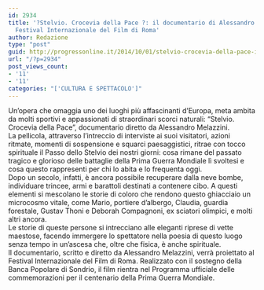 ```yaml
---
id: 2934
title: '?Stelvio. Crocevia della Pace ?: il documentario di Alessandro Melazzini al
  Festival Internazionale del Film di Roma'
author: Redazione
type: "post"
guid: http://progressonline.it/2014/10/01/stelvio-crocevia-della-pace-il-documentario-di-alessandro-melazzini-al-festival-internazionale-del-film-di-roma/
url: "/?p=2934"
post_views_count:
- '11'
- '11'
categories: "['CULTURA E SPETTACOLO']"
---
```


<div>Un’opera che omaggia uno dei luoghi più affascinanti d’Europa, meta ambita da molti sportivi e appassionati di straordinari scorci naturali: “Stelvio. Crocevia della Pace”, documentario diretto da Alessandro Melazzini.</div><div> </div><div>La pellicola, attraverso l’intreccio di interviste ai suoi visitatori, azioni ritmate, momenti di sospensione e squarci paesaggistici, ritrae con tocco spirituale il Passo dello Stelvio dei nostri giorni: cosa rimane del passato tragico e glorioso delle battaglie della Prima Guerra Mondiale lì svoltesi e cosa questo rappresenti per chi lo abita e lo frequenta oggi.</div><div> </div><div>Dopo un secolo, infatti, è ancora possibile recuperare dalla neve bombe, individuare trincee, armi e barattoli destinati a contenere cibo. A questi elementi si mescolano le storie di coloro che rendono questo ghiacciaio un microcosmo vitale, come Mario, portiere d’albergo, Claudia, guardia forestale, Gustav Thoni e Deborah Compagnoni, ex sciatori olimpici, e molti altri ancora.</div><div> </div><div>Le storie di queste persone si intrecciano alle eleganti riprese di vette maestose, facendo immergere lo spettatore nella poesia di questo luogo senza tempo in un’ascesa che, oltre che fisica, è anche spirituale.</div><div> </div><div>Il documentario, scritto e diretto da Alessandro Melazzini, verrà proiettato al Festival Internazionale del Film di Roma. Realizzato con il sostegno della Banca Popolare di Sondrio, il film rientra nel Programma ufficiale delle commemorazioni per il centenario della Prima Guerra Mondiale.</div>